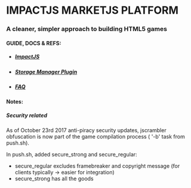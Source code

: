 IMPACTJS MARKETJS PLATFORM
==========================
### A cleaner, simpler approach to building HTML5 games

#### GUIDE, DOCS & REFS:
* ##### [ImpactJS](http://impactjs.com/documentation)
* ##### [Storage Manager Plugin](https://docs.google.com/document/d/14kzaC8yl2QbJzMFEIkIJWviY78GW0Cnz7WF9GRh9Klg/edit?usp=sharing)
* ##### [FAQ](https://bit.ly/mjs-faq)


#### Notes: 

##### Security related
As of October 23rd 2017 anti-piracy security updates, jscrambler obfuscation is now part of the game compilation process ( '-b' task from push.sh). 

In push.sh, added secure_strong and secure_regular: 
- secure_regular excludes framebreaker and copyright message (for clients typically -> easier for integration)  
- secure_strong has all the goods
